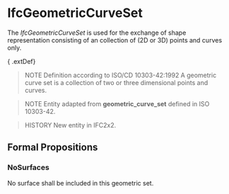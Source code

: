 # IfcGeometricCurveSet

The _IfcGeometricCurveSet_ is used for the exchange of shape representation consisting of an collection of (2D or 3D) points and curves only.
<!-- end of short definition -->

{ .extDef}
> NOTE Definition according to ISO/CD 10303-42:1992
> A geometric curve set is a collection of two or three dimensional points and curves.

> NOTE Entity adapted from **geometric_curve_set** defined in ISO 10303-42.

> HISTORY New entity in IFC2x2.

## Formal Propositions

### NoSurfaces
No surface shall be included in this geometric set.

